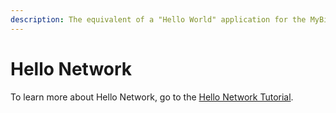 ```yaml
---
description: The equivalent of a "Hello World" application for the MyBit Network protocol.
---
```


# Hello Network

To learn more about Hello Network, go to the [Hello Network Tutorial](https://developer.mybit.io/hello-network).


